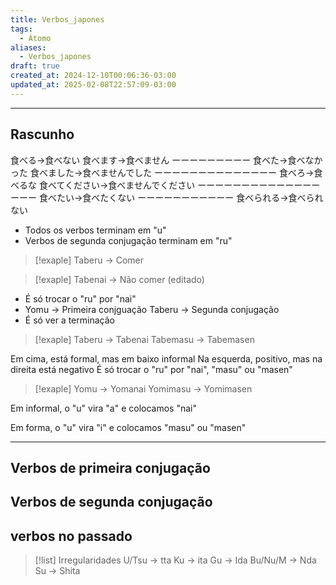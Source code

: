 ```yaml
---
title: Verbos_japones
tags:
  - Átomo
aliases:
  - Verbos_japones
draft: true
created_at: 2024-12-10T00:06:36-03:00
updated_at: 2025-02-08T22:57:09-03:00
---
```



---

## Rascunho

食べる→食べない 
食べます→食べません 
ーーーーーーーーー 
食べた→食べなかった 
食べました→食べませんでした 
ーーーーーーーーーーーーーー 
食べろ→食べるな 
食べてください→食べませんでください 
ーーーーーーーーーーーーーーーーー 
食べたい→食べたくない 
ーーーーーーーーーーー 
食べられる→食べられない

- Todos os verbos terminam em "u"
- Verbos de segunda conjugação terminam em "ru"

>[!exaple]  Taberu -> Comer

>[!exaple]  Tabenai -> Não comer (editado)

- É só trocar o "ru" por "nai"
- Yomu -> Primeira conjguação Taberu -> Segunda conjugação
- É só ver a terminação

>[!exaple]  Taberu -> Tabenai Tabemasu -> Tabemasen

Em cima, está formal, mas em baixo informal
Na esquerda, positivo, mas na direita está negativo
É só trocar o "ru" por "nai", "masu" ou "masen"


>[!exaple]  Yomu -> Yomanai Yomimasu -> Yomimasen


Em informal, o "u" vira "a" e colocamos "nai"

Em forma, o "u" vira "i" e colocamos "masu" ou "masen"

---
## Verbos de primeira conjugação
## Verbos de segunda conjugação

## verbos no passado

> [!list] Irregularidades
> U/Tsu -> tta 
> Ku -> ita 
> Gu -> Ida 
> Bu/Nu/M -> Nda 
> Su -> Shita

